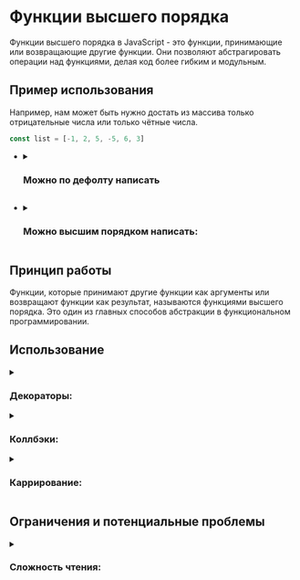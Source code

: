 # Функции высшего порядка

Функции высшего порядка в JavaScript - это функции, принимающие или возвращающие другие функции. Они позволяют абстрагировать операции над функциями, делая код более гибким и модульным.

## Пример использования

Например, нам может быть нужно достать из массива только отрицательные числа или только чётные числа.

```js
const list = [-1, 2, 5, -5, 6, 3]
```

- <details>
  <summary><h3><b>Можно по дефолту написать</b></h3></summary>

	```js
	const negative = []

	for (const element of list) {
	 if (element < 0) {
		negative.push(element)
	 }
	}
	```
	```js
	const even = []

	for (const element of list) {
	 if (element % 2 === 0) {
		even.push(element)
	 }
	}
	```
</details>

- <details>
  <summary><h3><b>Можно высшим порядком написать:</b></h3></summary>

	```js
	const filterByParityType = (list) => (type) => {

     if (type === 'negative') {
      return list.filter(item => item < 0);
     }

	 if (type === 'even') {
      return list.filter(item => item % 2 === 0);
     }

     throw new Error('Invalid parity type');
    
	};
	```
	- <details>
		<summary><h3><b>Лучше всего здесь использовать IoC:</b></h3></summary>

		```js
		const FilterArray = (list) => (predicate) => 
			list.filter(predicate);
		```
		</details>

	```js
	const filterByParity = filterByParityType(list);
	```
	```js
	const negativeNumbers = filterByParity('negative');
	const evenNumbers = filterByParity('even');
	```
</details>



</details>

## Принцип работы

Функции, которые принимают другие функции как аргументы или возвращают функции как результат, называются функциями высшего порядка. Это один из главных способов абстракции в функциональном программировании.

## Использование


<details>
  <summary><h3><b>Декораторы:</b></h3></summary>

- Функции, обертывающие функции, добавляя дополнительное поведение до или после выполнения.

```js
const uppercaseDecorator = (func) => (text) => {
        const result = func(text);

        return result.toUpperCase();
}
```
```js
function sayHello(name) {
    return `Hello, ${name}`;
}
```
```js
const decoratedHello = uppercaseDecorator(sayHello);

const greeting = decoratedHello("Alice");

console.log(greeting);  // Вывод: HELLO, ALICE
```

</details>

<details>
  <summary><h3><b>Коллбэки:</b></h3></summary>

- Функции, передаваемые в другие функции для вызова после определенных событий.

```js
function processArray(arr, callback) {
    const result = [];

    for (const item of arr) {
        result.push(callback(item));
    }

    return result;
}
```
```js
function doubleNumber(num) {
    return num * 2;
}
```
```js
const numbers = [1, 2, 3, 4, 5];
```
```js
const doubledNumbers = processArray(numbers, doubleNumber);

console.log(doubledNumbers);  // Вывод: [2, 4, 6, 8, 10]
```

</details>

<details>
  <summary><h3><b>Каррирование:</b></h3></summary>

- Функции, позволяющие преобразовать функцию с несколькими аргументами в последовательность функций с одним аргументом. Вместо того чтобы передавать все аргументы сразу.

```js
const curryAdd = (x) => (y) => x + y
```
```js
const addFive = curryAdd(5);

const result = addFive(3);

console.log(result);  // Вывод: 8
```

</details>

## Ограничения и потенциальные проблемы

<details>
  <summary><h3><b>Сложность чтения:</b></h3></summary>

```js
const data = [1, 2, 3, 4, 5];
```
```js
const result = data
  .filter(item => item % 2 === 0)
  .map(filteredItem => filteredItem * 2)
  .reduce((sum, mappedItem) => {
    if (mappedItem > 5) {
      return sum + mappedItem;
    } else {
      return sum;
    }
  }, 0);
```

</details>

